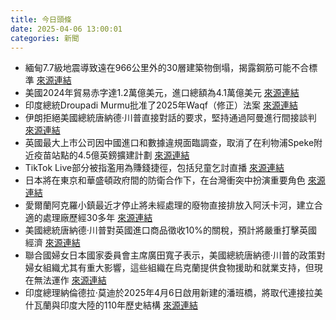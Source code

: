 ```yaml
---
title: 今日頭條
date: 2025-04-06 13:00:01
categories: 新聞            
---
```

- 緬甸7.7級地震導致遠在966公里外的30層建築物倒塌，揭露鋼筋可能不合標準 [來源連結](https://asiatimes.com/2025/04/chinas-belt-and-road-crediblity-collapsing-fast-in-thailand/)
- 美國2024年貿易赤字達1.2萬億美元，進口總額為4.1萬億美元 [來源連結](https://asiatimes.com/2025/04/chinas-tariffs-as-a-mike-tyson-knockout-punch-for-america/)
- 印度總統Droupadi Murmu批准了2025年Waqf（修正）法案 [來源連結](https://www.thehindu.com/news/the-hindu-morning-digest-april-6-2025/article69417585.ece)
- 伊朗拒絕美國總統唐納德·川普直接對話的要求，堅持通過阿曼進行間接談判 [來源連結](https://www.japantimes.co.jp/news/2025/04/06/world/politics/iran-us-indirect-talks/)
- 英國最大上市公司因中國進口和數據違規面臨調查，取消了在利物浦Speke附近疫苗站點的4.5億英鎊擴建計劃 [來源連結](https://www.theguardian.com/business/2025/apr/06/china-america-and-pay-inject-drama-into-astrazenecas-agm)
- TikTok Live部分被指濫用為賺錢捷徑，包括兒童乞討直播 [來源連結](https://www.theguardian.com/technology/2025/apr/06/profiting-from-misery-how-tiktok-makes-money-from-child-begging-livestreams)
- 日本將在東京和華盛頓政府間的防衛合作下，在台灣衝突中扮演重要角色 [來源連結](https://www.japantimes.co.jp/news/2025/04/06/japan/japan-defense-role-taiwan-conflict/)
- 愛爾蘭阿克羅小鎮最近才停止將未經處理的廢物直接排放入阿沃卡河，建立合適的處理廠歷經30多年 [來源連結](https://www.theguardian.com/artanddesign/2025/apr/06/arklow-wastewater-treatment-plant-ireland-review-clancy-moore-a-sewage-plant-youd-be-happy-to-live-next-door-to)
- 美國總統唐納德·川普對英國進口商品徵收10%的關稅，預計將嚴重打擊英國經濟 [來源連結](https://www.theguardian.com/us-news/live/2025/apr/06/donald-trump-tariffs-keir-starmer-uk-world-live-news-updates)
- 聯合國婦女日本國家委員會主席廣田寬子表示，美國總統唐納德·川普的政策對婦女組織尤其有重大影響，這些組織在烏克蘭提供食物援助和就業支持，但現在無法運作 [來源連結](https://www.japantimes.co.jp/news/2025/04/06/japan/society/un-group-japan-chief-womens-rights/)
- 印度總理納倫德拉·莫迪於2025年4月6日啟用新建的潘班橋，將取代連接拉美什瓦蘭與印度大陸的110年歷史結構 [來源連結](https://www.thehindu.com/news/national/pm-modi-pamban-bridge-inaugration-rameswaram-live-april-6-2025/article69418926.ece)



